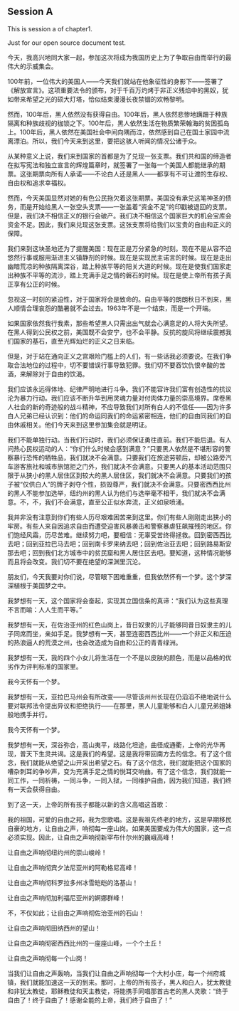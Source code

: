 ## Session A

This is session a of chapter1.

Just for our open source document test.


今天，我高兴地同大家一起，参加这次将成为我国历史上为了争取自由而举行的最伟大的示威集会。

100年前，一位伟大的美国人——今天我们就站在他象征性的身影下——签署了《解放宣言》。这项重要法令的颁布，对于千百万灼烤于非正义残焰中的黑奴，犹如带来希望之光的硕大灯塔，恰似结束漫漫长夜禁锢的欢畅黎明。

然而，100年后，黑人依然没有获得自由。100年后，黑人依然悲惨地蹒跚于种族隔离和种族歧视的枷锁之下。100年后，黑人依然生活在物质繁荣翰海的贫困孤岛上。100年后，黑人依然在美国社会中间向隅而泣，依然感到自己在国土家园中流离漂泊。所以，我们今天来到这里，要把这骇人听闻的情况公诸于众。

从某种意义上说，我们来到国家的首都是为了兑现一张支票。我们共和国的缔造者在拟写宪法和独立宣言的辉煌篇章时，就签署了一张每一个美国人都能继承的期票。这张期票向所有人承诺——不论白人还是黑人——都享有不可让渡的生存权、自由权和追求幸福权。

然而，今天美国显然对她的有色公民拖欠着这张期票。美国没有承兑这笔神圣的债务，而是开始给黑人一张空头支票——一张盖着“资金不足”的印戳被退回的支票。但是，我们决不相信正义的银行会破产。我们决不相信这个国家巨大的机会宝库会资金不足。因此，我们来兑现这张支票。这张支票将给我们以宝贵的自由和正义的保障。

我们来到这块圣地还为了提醒美国：现在正是万分紧急的时刻。现在不是从容不迫悠然行事或服用渐进主义镇静剂的时候。现在是实现民主诺言的时候。现在是走出幽暗荒凉的种族隔离深谷，踏上种族平等的阳关大道的时候。现在是使我们国家走出种族不平等的流沙，踏上充满手足之情的磐石的时候。现在是使上帝所有孩子真正享有公正的时候。

忽视这一时刻的紧迫性，对于国家将会是致命的。自由平等的朗朗秋日不到来，黑人顺情合理哀怨的酷暑就不会过去。1963年不是一个结束，而是一个开端。

如果国家依然我行我素，那些希望黑人只需出出气就会心满意足的人将大失所望。在黑人得到公民权之前，美国既不会安宁，也不会平静。反抗的旋风将继续震撼我们国家的基石，直至光辉灿烂的正义之日来临。

但是，对于站在通向正义之宫艰险门槛上的人们，有一些话我必须要说。在我们争取合法地位的过程中，切不要错误行事导致犯罪。我们切不要吞饮仇恨辛酸的苦酒，来解除对于自由的饮渴。

我们应该永远得体地、纪律严明地进行斗争。我们不能容许我们富有创造性的抗议沦为暴力行动。我们应该不断升华到用灵魂力量对付肉体力量的崇高境界。席卷黑人社会的新的奇迹般的战斗精神，不应导致我们对所有白人的不信任——因为许多白人兄弟已经认识到：他们的命运同我们的命运紧密相连，他们的自由同我们的自由休戚相关。他们今天来到这里参加集会就是明证。

我们不能单独行动。当我们行动时，我们必须保证勇往直前。我们不能后退。有人问热心民权运动的人：“你们什么时候会感到满意？”只要黑人依然是不堪形容的警察暴行恐怖的牺牲品，我们就决不会满意。只要我们在旅途劳顿后，却被公路旁汽车游客旅社和城市旅馆拒之门外，我们就决不会满意。只要黑人的基本活动范围只限于从狭小的黑人居住区到较大的黑人居住区，我们就决不会满意。只要我们的孩子被“仅供白人”的牌子剥夺个性，损毁尊严，我们就决不会满意。只要密西西比州的黑人不能参加选举，纽约州的黑人认为他们与选举毫不相干，我们就决不会满意。不，不，我们不会满意，直至公正似水奔流，正义如泉喷涌。

我并非没有注意到你们有些人历尽艰难困苦来到这里。你们有些人刚刚走出狭小的牢房。有些人来自因追求自由而遭受迫害风暴袭击和警察暴虐狂飙摧残的地区。你们饱经风霜，历尽苦难。继续努力吧，要相信：无辜受苦终得拯救。回到密西西比去吧；回到亚拉巴马去吧；回到南卡罗来纳去吧；回到佐治亚去吧；回到路易斯安那去吧；回到我们北方城市中的贫民窟和黑人居住区去吧。要知道，这种情况能够而且将会改变。我们切不要在绝望的深渊里沉沦。

朋友们，今天我要对你们说，尽管眼下困难重重，但我依然怀有一个梦。这个梦深深植根于美国梦之中。

我梦想有一天，这个国家将会奋起，实现其立国信条的真谛：“我们认为这些真理不言而喻：人人生而平等。”

我梦想有一天，在佐治亚州的红色山岗上，昔日奴隶的儿子能够同昔日奴隶主的儿子同席而坐，亲如手足。我梦想有一天，甚至连密西西比州——一个非正义和压迫的热浪逼人的荒漠之州，也会改造成为自由和公正的青青绿洲。

我梦想有一天，我的四个小女儿将生活在一个不是以皮肤的颜色，而是以品格的优劣作为评判标准的国家里。

我今天怀有一个梦。

我梦想有一天，亚拉巴马州会有所改变——尽管该州州长现在仍滔滔不绝地说什么要对联邦法令提出异议和拒绝执行——在那里，黑人儿童能够和白人儿童兄弟姐妹般地携手并行。

我今天怀有一个梦。

我梦想有一天，深谷弥合，高山夷平，歧路化坦途，曲径成通衢，上帝的光华再现，普天下生灵共谒。这是我们的希望。这是我将带回南方去的信念。有了这个信念，我们就能从绝望之山开采出希望之石。有了这个信念，我们就能把这个国家的嘈杂刺耳的争吵声，变为充满手足之情的悦耳交响曲。有了这个信念，我们就能一同工作，一同祈祷，一同斗争，一同入狱，一同维护自由，因为我们知道，我们终有一天会获得自由。

到了这一天，上帝的所有孩子都能以新的含义高唱这首歌：

我的祖国，可爱的自由之邦，我为您歌唱。这是我祖先终老的地方，这是早期移民自豪的地方，让自由之声，响彻每一座山岗。如果美国要成为伟大的国家，这一点必须实现。因此，让自由之声响彻新罕布什尔州的巍峨高峰！

让自由之声响彻纽约州的崇山峻岭！

让自由之声响彻宾夕法尼亚州的阿勒格尼高峰！

让自由之声响彻科罗拉多州冰雪皑皑的洛基山！

让自由之声响彻加利福尼亚州的婀娜群峰！

不，不仅如此；让自由之声响彻佐治亚州的石山！

让自由之声响彻田纳西州的望山！

让自由之声响彻密西西比州的一座座山峰，一个个土丘！

让自由之声响彻每一个山岗！

当我们让自由之声轰响，当我们让自由之声响彻每一个大村小庄，每一个州府城镇，我们就能加速这一天的到来。那时，上帝的所有孩子，黑人和白人，犹太教徒和非犹太教徒，耶稣教徒和天主教徒，将能携手同唱那首古老的黑人灵歌：“终于自由了！终于自由了！感谢全能的上帝，我们终于自由了！”

